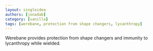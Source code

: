 ```yaml
---
layout: singleidea
authors: [jonadab]
category: [vanilla]
tags: [werebane, protection from shape changers, lycanthropy]
---
```

Werebane provides protection from shape changers and immunity to lycanthropy while wielded.
